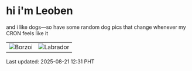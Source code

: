 # hi i'm Leoben

and i like dogs—so have some random dog pics that change whenever my CRON feels like it

|  |  |
|--------|----------|
| ![Borzoi](https://random-dog-vercel.vercel.app/api/random-borzoi?v=1755750672) | ![Labrador](https://random-dog-vercel.vercel.app/api/random-labrador?v=1755750672) |

Last updated: 2025-08-21 12:31 PHT
